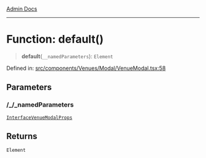 [Admin Docs](/)

***

# Function: default()

> **default**(`__namedParameters`): `Element`

Defined in: [src/components/Venues/Modal/VenueModal.tsx:58](https://github.com/PalisadoesFoundation/talawa-admin/blob/main/src/components/Venues/Modal/VenueModal.tsx#L58)

## Parameters

### /_/_namedParameters

[`InterfaceVenueModalProps`](components/Venues/Modal/VenueModal/README/interfaces/InterfaceVenueModalProps.md)

## Returns

`Element`
